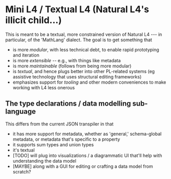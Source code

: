# Mini L4 / Textual L4 (Natural L4's illicit child...)

This is meant to be a textual, more constrained version of Natural L4 --- in particular, of the 'MathLang' dialect. The goal is to get something that

* is more *modular*, with less technical debt, to enable rapid prototyping and iteration
* is more *extensible* -- e.g., with things like metadata
* is more *maintainable* (follows from being more modular)
* is *textual*, and hence plugs better into other PL-related systems (eg assistive technology that uses structural editing frameworks)
* emphasizes support for *tooling* and other modern conveniences to make working with L4 less onerous

## The type declarations / data modelling sub-language

This differs from the current JSON transpiler in that

* it has more support for metadata, whether as 'general,' schema-global metadata, or metadata that's specific to a property
* it supports sum types and union types
* it's textual
* [TODO] will plug into visualizations / a diagrammatic UI that'll help with understanding the data model
* [MAYBE] along with a GUI for editing or crafting a data model from scratch?
